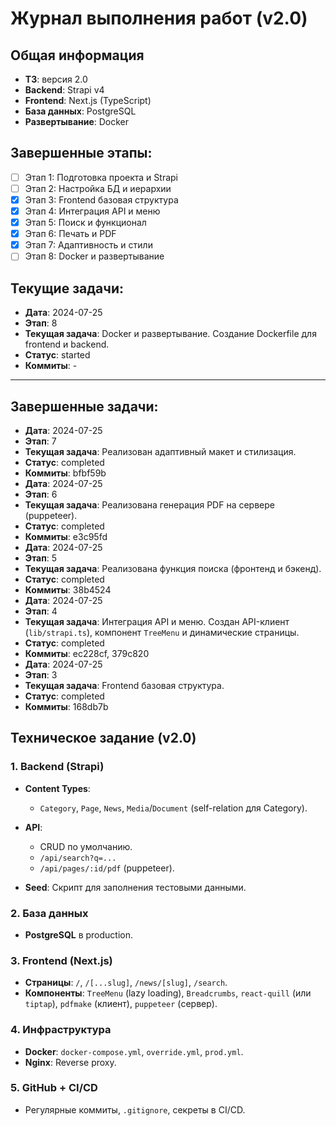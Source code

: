 # Журнал выполнения работ (v2.0)

## Общая информация

- **ТЗ**: версия 2.0
- **Backend**: Strapi v4
- **Frontend**: Next.js (TypeScript)
- **База данных**: PostgreSQL
- **Развертывание**: Docker

## Завершенные этапы:

* [ ] Этап 1: Подготовка проекта и Strapi
* [ ] Этап 2: Настройка БД и иерархии
* [x] Этап 3: Frontend базовая структура
* [x] Этап 4: Интеграция API и меню
* [x] Этап 5: Поиск и функционал
* [x] Этап 6: Печать и PDF
* [x] Этап 7: Адаптивность и стили
* [ ] Этап 8: Docker и развертывание

## Текущие задачи:

- **Дата**: 2024-07-25
- **Этап**: 8
- **Текущая задача**: Docker и развертывание. Создание Dockerfile для frontend и backend.
- **Статус**: started
- **Коммиты**: -

---
## Завершенные задачи:

- **Дата**: 2024-07-25
- **Этап**: 7
- **Текущая задача**: Реализован адаптивный макет и стилизация.
- **Статус**: completed
- **Коммиты**: bfbf59b
- **Дата**: 2024-07-25
- **Этап**: 6
- **Текущая задача**: Реализована генерация PDF на сервере (puppeteer).
- **Статус**: completed
- **Коммиты**: e3c95fd
- **Дата**: 2024-07-25
- **Этап**: 5
- **Текущая задача**: Реализована функция поиска (фронтенд и бэкенд).
- **Статус**: completed
- **Коммиты**: 38b4524
- **Дата**: 2024-07-25
- **Этап**: 4
- **Текущая задача**: Интеграция API и меню. Создан API-клиент (`lib/strapi.ts`), компонент `TreeMenu` и динамические страницы.
- **Статус**: completed
- **Коммиты**: ec228cf, 379c820
- **Дата**: 2024-07-25
- **Этап**: 3
- **Текущая задача**: Frontend базовая структура.
- **Статус**: completed
- **Коммиты**: 168db7b

## Техническое задание (v2.0)

### 1. Backend (Strapi)

- **Content Types**:
  - `Category`, `Page`, `News`, `Media`/`Document` (self-relation для Category).

- **API**:
  - CRUD по умолчанию.
  - `/api/search?q=...`
  - `/api/pages/:id/pdf` (puppeteer).

- **Seed**: Скрипт для заполнения тестовыми данными.

### 2. База данных

- **PostgreSQL** в production.

### 3. Frontend (Next.js)

*   **Страницы**: `/`, `/[...slug]`, `/news/[slug]`, `/search`.
*   **Компоненты**: `TreeMenu` (lazy loading), `Breadcrumbs`, `react-quill` (или `tiptap`), `pdfmake` (клиент), `puppeteer` (сервер).

### 4. Инфраструктура

*   **Docker**: `docker-compose.yml`, `override.yml`, `prod.yml`.
*   **Nginx**: Reverse proxy.

### 5. GitHub + CI/CD

- Регулярные коммиты, `.gitignore`, секреты в CI/CD.
